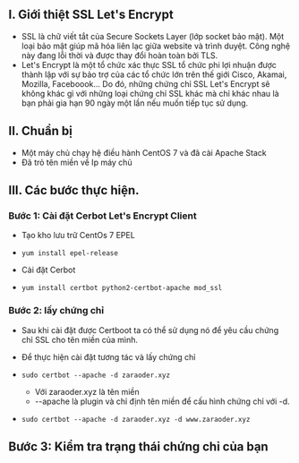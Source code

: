 ## I. Giới thiệt SSL Let's Encrypt
- SSL là chữ viết tắt của Secure Sockets Layer (lớp socket bảo mật). Một loại bảo mật giúp mã hóa liên lạc giữa website và trình duyệt. Công nghệ này đang lỗi thời và được thay đổi hoàn toàn bởi TLS.
- Let's Encrypt là một tổ chức xác thực SSL tổ chức phi lợi nhuận được thành lập với sự bảo trợ của các tổ chức lớn trên thế giới Cisco, Akamai, Mozilla, Faceboook... Do đó, những chứng chỉ SSL Let's Encrypt sẽ không khác gì với những loại chứng chỉ SSL khác mà chỉ khác nhau là bạn phải gia hạn 90 ngày một lần nếu muốn tiếp tục sử dụng.
## II. Chuẩn bị
- Một máy chủ chạy hệ điều hành CentOS 7 và đã cài Apache Stack
- Đã trỏ tên miền về Ip máy chủ

## III. Các bước thực hiện.
### Bước 1: Cài đặt Cerbot Let's Encrypt Client 
- Tạo kho lưu trữ CentOs 7 EPEL 
- `yum install epel-release`

- Cài đặt Cerbot
- `yum install certbot python2-certbot-apache mod_ssl`

### Bước 2: lấy chứng chỉ 
- Sau khi cài đặt được Certboot ta có thể sử dụng nó để yêu cầu chứng chỉ SSL cho tên miền của mình.

- Để thực hiện cài đặt tương tác và lấy chứng chỉ
- `sudo certbot --apache -d zaraoder.xyz`
    + Với zaraoder.xyz là tên miền 
    + --apache là plugin và chỉ định tên miền để cấu hình chứng chỉ với -d.

- `sudo certbot --apache -d zaraoder.xyz -d www.zaraoder.xyz`


## Bước 3: Kiểm tra trạng thái chứng chỉ của bạn






